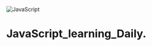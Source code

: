 ![JavaScript](https://user-images.githubusercontent.com/71172547/133285179-1507dcd6-19b0-4f1f-867a-0c0229422618.jpg)
# JavaScript_learning_Daily.

